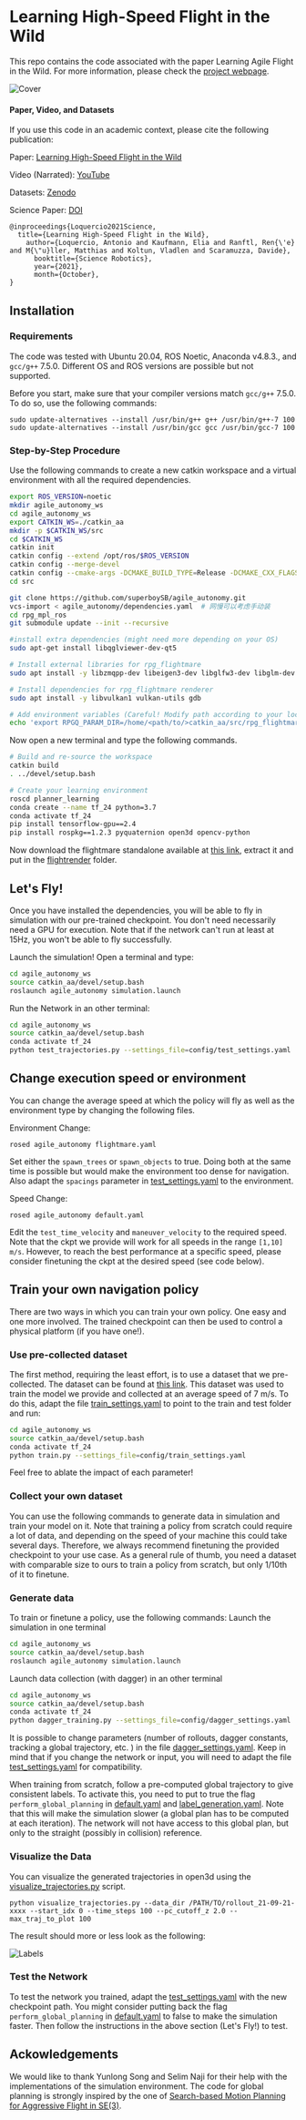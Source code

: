 # Learning High-Speed Flight in the Wild

This repo contains the code associated with the paper Learning Agile Flight in the Wild.
For more information, please check the [project webpage](http://rpg.ifi.uzh.ch/AgileAutonomy.html).

![Cover](planner_learning/img/animation_medium.gif)

#### Paper, Video, and Datasets

If you use this code in an academic context, please cite the following publication:

Paper: [Learning High-Speed Flight in the Wild](http://rpg.ifi.uzh.ch/docs/Loquercio21_Science.pdf)

Video (Narrated): [YouTube](https://youtu.be/m89bNn6RFoQ)

Datasets: [Zenodo](https://zenodo.org/record/5517791#.YV2zkGNfhhE)

Science Paper: [DOI](https://www.science.org/doi/10.1126/scirobotics.abg5810)

```
@inproceedings{Loquercio2021Science,
  title={Learning High-Speed Flight in the Wild},
    author={Loquercio, Antonio and Kaufmann, Elia and Ranftl, Ren{\'e} and M{\"u}ller, Matthias and Koltun, Vladlen and Scaramuzza, Davide},
      booktitle={Science Robotics}, 
      year={2021}, 
      month={October}, 
} 
```

## Installation

### Requirements

The code was tested with Ubuntu 20.04, ROS Noetic, Anaconda v4.8.3., and `gcc/g++` 7.5.0.
Different OS and ROS versions are possible but not supported.

Before you start, make sure that your compiler versions match `gcc/g++` 7.5.0. To do so, use the following commands:

```
sudo update-alternatives --install /usr/bin/g++ g++ /usr/bin/g++-7 100
sudo update-alternatives --install /usr/bin/gcc gcc /usr/bin/gcc-7 100
```


### Step-by-Step Procedure

Use the following commands to create a new catkin workspace and a virtual environment with all the required dependencies.

```bash
export ROS_VERSION=noetic
mkdir agile_autonomy_ws
cd agile_autonomy_ws
export CATKIN_WS=./catkin_aa
mkdir -p $CATKIN_WS/src
cd $CATKIN_WS
catkin init
catkin config --extend /opt/ros/$ROS_VERSION
catkin config --merge-devel
catkin config --cmake-args -DCMAKE_BUILD_TYPE=Release -DCMAKE_CXX_FLAGS=-fdiagnostics-color
cd src

git clone https://github.com/superboySB/agile_autonomy.git
vcs-import < agile_autonomy/dependencies.yaml  # 网慢可以考虑手动装
cd rpg_mpl_ros
git submodule update --init --recursive

#install extra dependencies (might need more depending on your OS)
sudo apt-get install libqglviewer-dev-qt5

# Install external libraries for rpg_flightmare
sudo apt install -y libzmqpp-dev libeigen3-dev libglfw3-dev libglm-dev

# Install dependencies for rpg_flightmare renderer
sudo apt install -y libvulkan1 vulkan-utils gdb

# Add environment variables (Careful! Modify path according to your local setup)
echo 'export RPGQ_PARAM_DIR=/home/<path/to/>catkin_aa/src/rpg_flightmare' >> ~/.bashrc
```

Now open a new terminal and type the following commands.

```bash
# Build and re-source the workspace
catkin build
. ../devel/setup.bash

# Create your learning environment
roscd planner_learning
conda create --name tf_24 python=3.7
conda activate tf_24
pip install tensorflow-gpu==2.4
pip install rospkg==1.2.3 pyquaternion open3d opencv-python
```

Now download the flightmare standalone available at [this link](https://zenodo.org/record/5517791/files/standalone.tar?download=1), extract it and put in the [flightrender](https://github.com/antonilo/flightmare_agile_autonomy/tree/main/flightrender) folder.


## Let's Fly!

Once you have installed the dependencies, you will be able to fly in simulation with our pre-trained checkpoint. You don't need necessarily need a GPU for execution. Note that if the network can't run at least at 15Hz, you won't be able to fly successfully.

Launch the simulation! Open a terminal and type:
```bash
cd agile_autonomy_ws
source catkin_aa/devel/setup.bash
roslaunch agile_autonomy simulation.launch
```

Run the Network in an other terminal:
```bash
cd agile_autonomy_ws
source catkin_aa/devel/setup.bash
conda activate tf_24
python test_trajectories.py --settings_file=config/test_settings.yaml

```


## Change execution speed or environment

You can change the average speed at which the policy will fly as well as the environment type by changing the following files.

Environment Change: 
```
rosed agile_autonomy flightmare.yaml
```
Set either the `spawn_trees` or `spawn_objects` to true. Doing both at the same time is possible but would make the environment too dense for navigation. Also adapt the `spacings` parameter in [test\_settings.yaml](planner_learning/config/test_settings.yaml) to the environment. 

Speed Change:
```
rosed agile_autonomy default.yaml
```
Edit the `test_time_velocity` and `maneuver_velocity` to the required speed. Note that the ckpt we provide will work for all speeds in the range `[1,10] m/s`. However, to reach the best performance at a specific speed, please consider finetuning the ckpt at the desired speed (see code below). 



## Train your own navigation policy

There are two ways in which you can train your own policy. One easy and one more involved.
The trained checkpoint can then be used to control a physical platform (if you have one!).

### Use pre-collected dataset

The first method, requiring the least effort, is to use a dataset that we pre-collected. The dataset can be found at [this link](https://zenodo.org/record/5517791/files/agile_autonomy_dataset.tar.xz?download=1). This dataset was used to train the model we provide and collected at an average speed of 7 m/s. To do this, adapt the file [train\_settings.yaml](planner_learning/config/train_settings.yaml) to point to the train and test folder and run:

```bash
cd agile_autonomy_ws
source catkin_aa/devel/setup.bash
conda activate tf_24
python train.py --settings_file=config/train_settings.yaml
```
Feel free to ablate the impact of each parameter!

### Collect your own dataset

You can use the following commands to generate data in simulation and train your model on it. Note that training a policy from scratch could require a lot of data, and depending on the speed of your machine this could take several days. Therefore, we always recommend finetuning the provided checkpoint to your use case. As a general rule of thumb, you need a dataset with comparable size to ours to train a policy from scratch, but only 1/10th of it to finetune.


### Generate data

To train or finetune a policy, use the following commands:
Launch the simulation in one terminal
```bash
cd agile_autonomy_ws
source catkin_aa/devel/setup.bash
roslaunch agile_autonomy simulation.launch
```

Launch data collection (with dagger) in an other terminal
```bash
cd agile_autonomy_ws
source catkin_aa/devel/setup.bash
conda activate tf_24
python dagger_training.py --settings_file=config/dagger_settings.yaml
```

It is possible to change parameters (number of rollouts, dagger constants, tracking a global trajectory, etc. ) in the file [dagger\_settings.yaml](planner_learning/config/dagger_settings.yaml). Keep in mind that if you change the network or input, you will need to adapt the file [test\_settings.yaml](planner_learning/config/test_settings.yaml) for compatibility.


When training from scratch, follow a pre-computed global trajectory to give consistent labels. To activate this, you need to put to true the flag `perform_global_planning` in [default.yaml](data_generation/agile_autonomy/parameters/default.yaml) and [label\_generation.yaml](data_generation/traj_sampler/parameters/label_generation.yaml). Note that this will make the simulation slower (a global plan has to be computed at each iteration). The network will not have access to this global plan, but only to the straight (possibly in collision) reference.


### Visualize the Data

You can visualize the generated trajectories in open3d using the [visualize\_trajectories.py](data_generation/viz_utils/visualize_trajectories.py) script.

```
python visualize_trajectories.py --data_dir /PATH/TO/rollout_21-09-21-xxxx --start_idx 0 --time_steps 100 --pc_cutoff_z 2.0 --max_traj_to_plot 100
```
The result should more or less look as the following:

![Labels](planner_learning/img/img.png)


### Test the Network

To test the network you trained, adapt the [test\_settings.yaml](planner_learning/config/test_settings.yaml) with the new checkpoint path. You might consider putting back the flag `perform_global_planning` in [default.yaml](data_generation/agile_autonomy/parameters/default.yaml) to false to make the simulation faster. Then follow the instructions in the above section (Let's Fly!) to test.


## Ackowledgements

We would like to thank Yunlong Song and Selim Naji for their help with the implementations of the simulation environment. The code for global planning is strongly inspired by the one of [Search-based Motion Planning for Aggressive Flight in SE(3)](https://github.com/sikang/mpl_ros).
